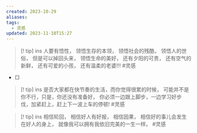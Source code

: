 ```yaml
---
created: 2023-10-29
aliases: 
tags:
  - 灵感
updated: 2023-11-10T15:27
---
```



> [! tip] ins
>人要有悟性，
>领悟生存的本领，
>领悟社会的残酷，
>领悟人的世俗，
>但是可以掉回头来，
>领悟生命的美好，
>还有夕阳的可贵，
>还有空气的新鲜，
>还有可爱的小孩，
>还有温柔的老婆!!!
#灵感 

- [ ] 

> [! tip] ins
>是否大家都在快节奏的生活，而你觉得很累的时候，
>可能并不是你不行，只是，你还没有准备好，
>你必须一边跟上脚步，一边学习好步伐，加紧赶上，赶上下一波上车的停顿!
#灵感 




> [! tip] ins
>相信轮回，
>相信好人有好报，
>相信因果，
>相信好的事儿会发生在好人的身上，
>就像我可以拥有我依旧完美的一生一样。
#灵感 
